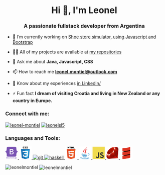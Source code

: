 <h1 align="center">Hi 👋, I'm Leonel</h1>
<h3 align="center">A passionate fullstack developer from Argentina</h3>

- 🔭 I’m currently working on [Shoe store simulator, using Javascript and Bootstrap](https://github.com/leonelmontiel/proyecto_final_js_coderhouse)

- 👨‍💻 All of my projects are available at [my repositories](https://github.com/leonelmontiel?tab=repositories)

- 💬 Ask me about **Java, Javascript, CSS**

- 📫 How to reach me **leonel.montiel@outlook.com**

- 📄 Know about my experiences [in Linkedin/](https://www.linkedin.com/in/leonel-montiel/)

- ⚡ Fun fact **I dream of visiting Croatia and living in New Zealand or any country in Europe.**

<h3 align="left">Connect with me:</h3>
<p align="left">
<a href="https://linkedin.com/in/leonel-montiel" target="blank"><img align="center" src="https://raw.githubusercontent.com/rahuldkjain/github-profile-readme-generator/master/src/images/icons/Social/linked-in-alt.svg" alt="leonel-montiel" height="30" width="40" /></a>
<a href="https://stackoverflow.com/users/leonelsl5" target="blank"><img align="center" src="https://raw.githubusercontent.com/rahuldkjain/github-profile-readme-generator/master/src/images/icons/Social/stack-overflow.svg" alt="leonelsl5" height="30" width="40" /></a>
</p>

<h3 align="left">Languages and Tools:</h3>
<p align="left"> <a href="https://getbootstrap.com" target="_blank" rel="noreferrer"> <img src="https://raw.githubusercontent.com/devicons/devicon/master/icons/bootstrap/bootstrap-plain-wordmark.svg" alt="bootstrap" width="40" height="40"/> </a> <a href="https://www.w3schools.com/css/" target="_blank" rel="noreferrer"> <img src="https://raw.githubusercontent.com/devicons/devicon/master/icons/css3/css3-original-wordmark.svg" alt="css3" width="40" height="40"/> </a> <a href="https://git-scm.com/" target="_blank" rel="noreferrer"> <img src="https://www.vectorlogo.zone/logos/git-scm/git-scm-icon.svg" alt="git" width="40" height="40"/> </a> <a href="https://www.haskell.org/" target="_blank" rel="noreferrer"> <img src="https://upload.wikimedia.org/wikipedia/commons/1/1c/Haskell-Logo.svg" alt="haskell" width="40" height="40"/> </a> <a href="https://www.w3.org/html/" target="_blank" rel="noreferrer"> <img src="https://raw.githubusercontent.com/devicons/devicon/master/icons/html5/html5-original-wordmark.svg" alt="html5" width="40" height="40"/> </a> <a href="https://www.java.com" target="_blank" rel="noreferrer"> <img src="https://raw.githubusercontent.com/devicons/devicon/master/icons/java/java-original.svg" alt="java" width="40" height="40"/> </a> <a href="https://developer.mozilla.org/en-US/docs/Web/JavaScript" target="_blank" rel="noreferrer"> <img src="https://raw.githubusercontent.com/devicons/devicon/master/icons/javascript/javascript-original.svg" alt="javascript" width="40" height="40"/> </a> <a href="https://www.ruby-lang.org/en/" target="_blank" rel="noreferrer"> <img src="https://raw.githubusercontent.com/devicons/devicon/master/icons/ruby/ruby-original.svg" alt="ruby" width="40" height="40"/> </a> <a href="https://www.scala-lang.org" target="_blank" rel="noreferrer"> <img src="https://raw.githubusercontent.com/devicons/devicon/master/icons/scala/scala-original.svg" alt="scala" width="40" height="40"/> </a> </p>

<p><img align="left" src="https://github-readme-stats.vercel.app/api/top-langs?username=leonelmontiel&show_icons=true&locale=en&layout=compact" alt="leonelmontiel" /></p>

<p>&nbsp;<img align="center" src="https://github-readme-stats.vercel.app/api?username=leonelmontiel&show_icons=true&locale=en" alt="leonelmontiel" /></p>
